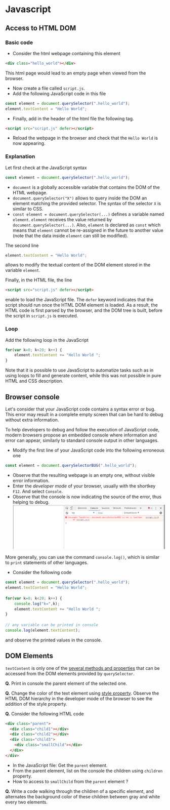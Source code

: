 # Javascript

## Access to HTML DOM


### Basic code

* Consider the html webpage containing this element
```html
<div class="hello_world"></div>
```

This html page would lead to an empty page when viewed from the browser.

* Now create a file called `script.js`.
* Add the following JavaScript code in this file
```javascript
const element = document.querySelector(".hello_world");
element.textContent = "Hello World";
```
* Finally, add in the header of the html file the following tag.
```html
<script src="script.js" defer></script>
```
* Reload the webpage in the browser and check that the `Hello World` is now appearing.

### Explanation

Let first check at the JavaScript syntax
```javascript
const element = document.querySelector(".hello_world");
```

* `document` is a globally accessible variable that contains the DOM of the HTML webpage.
* `document.querySelector("X")` allows to query inside the DOM an element matching the provided selector. The syntax of the selector `X` is similar to CSS.
* `const element = document.querySelector(...)` defines a variable named `element`. `element` receives the value returned by `document.querySelector(...)`. Also, `element` is declared as `const` which means that `element` cannot be re-assigned in the future to another value (note that the data inside `element` can still be modified).

The second line
```javascript
element.textContent = "Hello World";
```
allows to modify the textual content of the DOM element stored in the variable `element`.

Finally, in the HTML file, the line
```html
<script src="script.js" defer></script>
```
enable to load the JavaScript file. The `defer` keyword indicates that the script should run once the HTML DOM element is loaded.
As a result, the HTML code is first parsed by the browser, and the DOM tree is built, before the script in `script.js` is executed.

### Loop

Add the following loop in the JavaScript
```javascript
for(var k=0; k<20; k++) {
	element.textContent += "Hello World ";
}
```

Note that it is possible to use JavaScript to automatize tasks such as in using loops to fill and generate content, while this was not possible in pure HTML and CSS description.

## Browser console

Let's consider that your JavaScript code contains a syntax error or bug. This error may result in a complete empty screen that can be hard to debug without extra information.

To help developers to debug and follow the execution of JavaScript code, modern browsers propose an embedded console where information and error can appear, similarly to standard console output in other languages.

* Modify the first line of your JavaScript code into the following erroneous one
```javascript
const element = document.querySelectorBUG(".hello_world");
```
* Observe that the resulting webpage is an empty one, without visible error information.
* Enter the _developer mode_ of your browser, usually with the shortkey `F12`. And select `Console`.
* Observe that the console is now indicating the source of the error, thus helping to debug.
![](pic/debug.jpg)

More generally, you can use the command `console.log()`, which is similar to `print` statements of other languages.

* Consider the following code

```javascript
const element = document.querySelector(".hello_world");
element.textContent = "Hello World";

for(var k=0; k<20; k++) {
	console.log("k=",k);
	element.textContent += "Hello World ";
}

// any variable can be printed in console
console.log(element.textContent);
```
and observe the printed values in the console.


## DOM Elements

`textContent` is only one of the [several methods and properties](https://developer.mozilla.org/en-US/docs/Web/API/Element) that can be accessed from the DOM elements provided by `querySelector`.

__Q.__ Print in console the parent element of the selected one.

__Q.__ Change the color of the text element using [style property](https://developer.mozilla.org/en-US/docs/Web/API/HTMLElement/style).
Observe the HTML DOM hierarchy in the developer mode of the browser to see the addition of the style property.

__Q.__ Consider the following HTML code

```html
<div class="parent">
  <div class="child1"></div>
  <div class="child2"></div>
  <div class="child3">
    <div class="smallChild"></div>
  </div>
</div>
```

* In the JavaScript file: Get the `parent` element.
* From the parent element, list on the console the children using `children` property.
* How to access to `smallChild` from the `parent` element ?

__Q.__ Write a code walking through the children of a specific element, and alternates the background color of these children between gray and white every two elements.